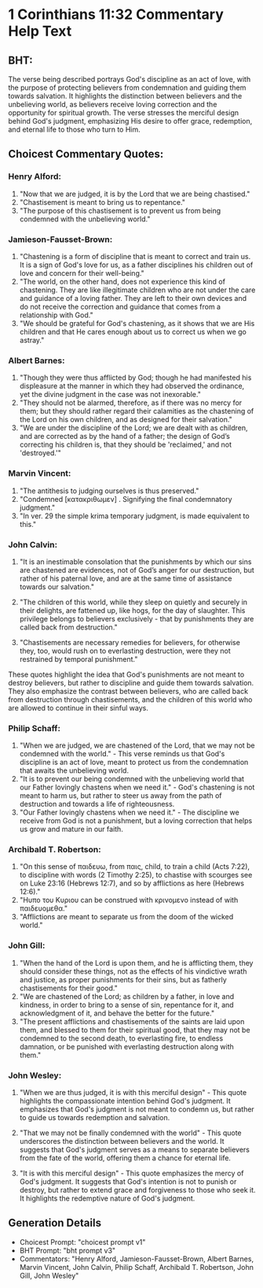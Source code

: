 # 1 Corinthians 11:32 Commentary Help Text

## BHT:
The verse being described portrays God's discipline as an act of love, with the purpose of protecting believers from condemnation and guiding them towards salvation. It highlights the distinction between believers and the unbelieving world, as believers receive loving correction and the opportunity for spiritual growth. The verse stresses the merciful design behind God's judgment, emphasizing His desire to offer grace, redemption, and eternal life to those who turn to Him.

## Choicest Commentary Quotes:
### Henry Alford:
1. "Now that we are judged, it is by the Lord that we are being chastised." 
2. "Chastisement is meant to bring us to repentance." 
3. "The purpose of this chastisement is to prevent us from being condemned with the unbelieving world."

### Jamieson-Fausset-Brown:
1. "Chastening is a form of discipline that is meant to correct and train us. It is a sign of God's love for us, as a father disciplines his children out of love and concern for their well-being."
2. "The world, on the other hand, does not experience this kind of chastening. They are like illegitimate children who are not under the care and guidance of a loving father. They are left to their own devices and do not receive the correction and guidance that comes from a relationship with God."
3. "We should be grateful for God's chastening, as it shows that we are His children and that He cares enough about us to correct us when we go astray."

### Albert Barnes:
1. "Though they were thus afflicted by God; though he had manifested his displeasure at the manner in which they had observed the ordinance, yet the divine judgment in the case was not inexorable."
2. "They should not be alarmed, therefore, as if there was no mercy for them; but they should rather regard their calamities as the chastening of the Lord on his own children, and as designed for their salvation."
3. "We are under the discipline of the Lord; we are dealt with as children, and are corrected as by the hand of a father; the design of God’s correcting his children is, that they should be 'reclaimed,' and not 'destroyed.'"

### Marvin Vincent:
1. "The antithesis to judging ourselves is thus preserved."
2. "Condemned [κατακριθωμεν] . Signifying the final condemnatory judgment."
3. "In ver. 29 the simple krima temporary judgment, is made equivalent to this."

### John Calvin:
1. "It is an inestimable consolation that the punishments by which our sins are chastened are evidences, not of God’s anger for our destruction, but rather of his paternal love, and are at the same time of assistance towards our salvation." 

2. "The children of this world, while they sleep on quietly and securely in their delights, are fattened up, like hogs, for the day of slaughter. This privilege belongs to believers exclusively - that by punishments they are called back from destruction."

3. "Chastisements are necessary remedies for believers, for otherwise they, too, would rush on to everlasting destruction, were they not restrained by temporal punishment."

These quotes highlight the idea that God's punishments are not meant to destroy believers, but rather to discipline and guide them towards salvation. They also emphasize the contrast between believers, who are called back from destruction through chastisements, and the children of this world who are allowed to continue in their sinful ways.

### Philip Schaff:
1. "When we are judged, we are chastened of the Lord, that we may not be condemned with the world." - This verse reminds us that God's discipline is an act of love, meant to protect us from the condemnation that awaits the unbelieving world.
2. "It is to prevent our being condemned with the unbelieving world that our Father lovingly chastens when we need it." - God's chastening is not meant to harm us, but rather to steer us away from the path of destruction and towards a life of righteousness.
3. "Our Father lovingly chastens when we need it." - The discipline we receive from God is not a punishment, but a loving correction that helps us grow and mature in our faith.

### Archibald T. Robertson:
1. "On this sense of παιδευω, from παις, child, to train a child (Acts 7:22), to discipline with words (2 Timothy 2:25), to chastise with scourges see on Luke 23:16 (Hebrews 12:7), and so by afflictions as here (Hebrews 12:6)."
2. "Hυπο του Κυριου can be construed with κρινομενο instead of with παιδευομεθα."
3. "Afflictions are meant to separate us from the doom of the wicked world."

### John Gill:
1. "When the hand of the Lord is upon them, and he is afflicting them, they should consider these things, not as the effects of his vindictive wrath and justice, as proper punishments for their sins, but as fatherly chastisements for their good."
2. "We are chastened of the Lord; as children by a father, in love and kindness, in order to bring to a sense of sin, repentance for it, and acknowledgment of it, and behave the better for the future."
3. "The present afflictions and chastisements of the saints are laid upon them, and blessed to them for their spiritual good, that they may not be condemned to the second death, to everlasting fire, to endless damnation, or be punished with everlasting destruction along with them."

### John Wesley:
1. "When we are thus judged, it is with this merciful design" - This quote highlights the compassionate intention behind God's judgment. It emphasizes that God's judgment is not meant to condemn us, but rather to guide us towards redemption and salvation.

2. "That we may not be finally condemned with the world" - This quote underscores the distinction between believers and the world. It suggests that God's judgment serves as a means to separate believers from the fate of the world, offering them a chance for eternal life.

3. "It is with this merciful design" - This quote emphasizes the mercy of God's judgment. It suggests that God's intention is not to punish or destroy, but rather to extend grace and forgiveness to those who seek it. It highlights the redemptive nature of God's judgment.


## Generation Details
- Choicest Prompt: "choicest prompt v1"
- BHT Prompt: "bht prompt v3"
- Commentators: "Henry Alford, Jamieson-Fausset-Brown, Albert Barnes, Marvin Vincent, John Calvin, Philip Schaff, Archibald T. Robertson, John Gill, John Wesley"

